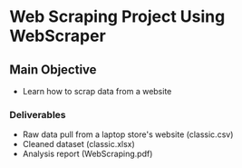 # Web Scraping Project Using WebScraper

## Main Objective
- Learn how to scrap data from a website  

### Deliverables 
- Raw data pull from a laptop store's website (classic.csv)
- Cleaned dataset (classic.xlsx)
- Analysis report (WebScraping.pdf) 